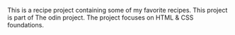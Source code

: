 This is a recipe project containing some of my favorite recipes. This project is part of The odin project. The project focuses on HTML & CSS foundations.